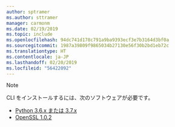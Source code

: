 ```yaml
---
author: sptramer
ms.author: sttramer
manager: carmonm
ms.date: 02/19/2019
ms.topic: include
ms.openlocfilehash: 94dc741d178c791a9ba9393ecf3e7b3164d3bf0a
ms.sourcegitcommit: 1987a39809f9865034b27130e56f30b2bd1eb72c
ms.translationtype: HT
ms.contentlocale: ja-JP
ms.lasthandoff: 02/20/2019
ms.locfileid: "56422092"
---
```

> [!NOTE]
> CLI をインストールするには、次のソフトウェアが必要です。
>
> * [Python 3.6.x または 3.7.x](https://www.python.org/downloads/)
> * [OpenSSL 1.0.2](https://www.openssl.org/source/)
